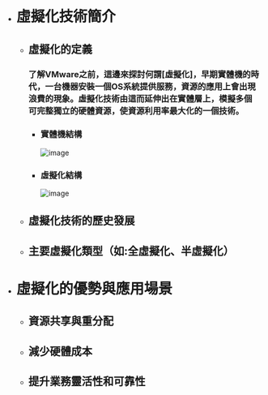 - # 虛擬化技術簡介
  - ## 虛擬化的定義
    ### 了解VMware之前，這邊來探討何謂[虛擬化]，早期實體機的時代，一台機器安裝一個OS系統提供服務，資源的應用上會出現浪費的現象。虛擬化技術由這而延伸出在實體層上，模擬多個可完整獨立的硬體資源，使資源利用率最大化的一個技術。
    - ### 實體機結構
       ![image](https://github.com/Jerrychanglab/VMware-train/assets/39659664/0d8d2ee4-1572-43c8-9a93-38780cb8df5b)
    - ### 虛擬化結構
       ![image](https://github.com/Jerrychanglab/VMware-train/assets/39659664/6217804f-8c32-47d6-bec2-d839031723bc)

  - ## 虛擬化技術的歷史發展
  - ## 主要虛擬化類型（如:全虛擬化、半虛擬化）
- # 虛擬化的優勢與應用場景
  - ## 資源共享與重分配
  - ## 減少硬體成本
  - ## 提升業務靈活性和可靠性
